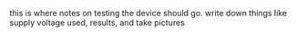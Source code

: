 this is where notes on testing the device should go. write down things like supply voltage used, results, and take pictures 
